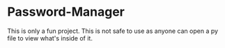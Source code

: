# Password-Manager
This is only a fun project. This is not safe to use as anyone can open a py file to view what's inside of it.
